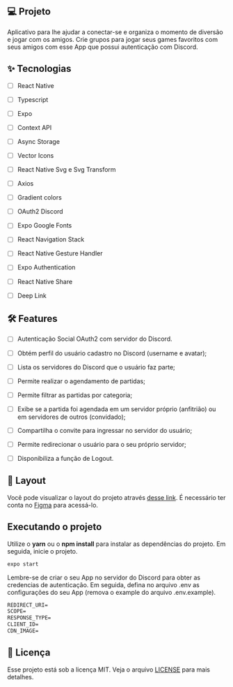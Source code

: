 ## 💻 Projeto
Aplicativo para lhe ajudar a conectar-se e organiza o momento de diversão e jogar com os amigos. Crie grupos para jogar seus games favoritos com seus amigos com esse App que possui autenticação com Discord.

## ✨ Tecnologias

-   [ ] React Native
-   [ ] Typescript
-   [ ] Expo
-   [ ] Context API
-   [ ] Async Storage
-   [ ] Vector Icons
-   [ ] React Native Svg e Svg Transform
-   [ ] Axios
-   [ ] Gradient colors
-   [ ] OAuth2 Discord 
-   [ ] Expo Google Fonts
-   [ ] React Navigation Stack
-   [ ] React Native Gesture Handler
-   [ ] Expo Authentication
-   [ ] React Native Share
-   [ ] Deep Link


## :hammer_and_wrench: Features 

-   [ ] Autenticação Social OAuth2 com servidor do Discord.
-   [ ] Obtém perfil do usuário cadastro no Discord (username e avatar);
-   [ ] Lista os servidores do Discord que o usuário faz parte;
-   [ ] Permite realizar o agendamento de partidas;
-   [ ] Permite filtrar as partidas por categoria;
-   [ ] Exibe se a partida foi agendada em um servidor próprio (anfitrião) ou em servidores de outros (convidado);
-   [ ] Compartilha o convite para ingressar no servidor do usuário;
-   [ ] Permite redirecionar o usuário para o seu próprio servidor;
-   [ ] Disponibiliza a função de Logout.


## 🔖 Layout

Você pode visualizar o layout do projeto através [desse link](https://www.figma.com/community/file/991338130828322960). É necessário ter conta no [Figma](http://figma.com/) para acessá-lo.


## Executando o projeto

Utilize o **yarn** ou o **npm install** para instalar as dependências do projeto.
Em seguida, inicie o projeto.

```cl
expo start
```

Lembre-se de criar o seu App no servidor do Discord para obter as credencias de autenticação. Em seguida, defina no arquivo .env as configurações do seu App (remova o example do arquivo .env.example).
 
 ```cl
REDIRECT_URI=
SCOPE=
RESPONSE_TYPE=
CLIENT_ID=
CDN_IMAGE=
```


## 📄 Licença

Esse projeto está sob a licença MIT. Veja o arquivo [LICENSE](LICENSE.md) para mais detalhes.

<br />
